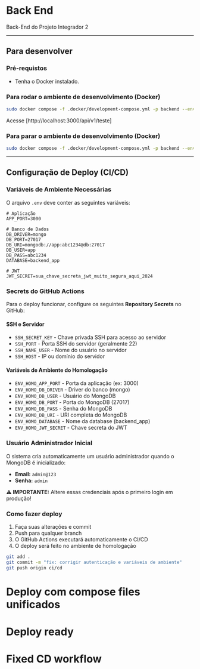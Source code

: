 # Back End

Back-End do Projeto Integrador 2

---

## Para desenvolver

### Pré-requistos

- Tenha o Docker instalado.

### Para rodar o ambiente de desenvolvimento (Docker)

```bash
sudo docker compose -f .docker/development-compose.yml -p backend --env-file .env up -d
```

Acesse [http://localhost:3000/api/v1/teste]

### Para parar o ambiente de desenvolvimento (Docker)

```bash
sudo docker compose -f .docker/development-compose.yml -p backend --env-file .env down
```

---

## Configuração de Deploy (CI/CD)

### Variáveis de Ambiente Necessárias

O arquivo `.env` deve conter as seguintes variáveis:

```env
# Aplicação
APP_PORT=3000

# Banco de Dados
DB_DRIVER=mongo
DB_PORT=27017
DB_URI=mongodb://app:abc1234@db:27017
DB_USER=app
DB_PASS=abc1234
DATABASE=backend_app

# JWT
JWT_SECRET=sua_chave_secreta_jwt_muito_segura_aqui_2024
```

### Secrets do GitHub Actions

Para o deploy funcionar, configure os seguintes **Repository Secrets** no GitHub:

#### SSH e Servidor
- `SSH_SECRET_KEY` - Chave privada SSH para acesso ao servidor
- `SSH_PORT` - Porta SSH do servidor (geralmente 22)
- `SSH_NAME_USER` - Nome do usuário no servidor
- `SSH_HOST` - IP ou domínio do servidor

#### Variáveis de Ambiente do Homologação
- `ENV_HOMO_APP_PORT` - Porta da aplicação (ex: 3000)
- `ENV_HOMO_DB_DRIVER` - Driver do banco (mongo)
- `ENV_HOMO_DB_USER` - Usuário do MongoDB
- `ENV_HOMO_DB_PORT` - Porta do MongoDB (27017)
- `ENV_HOMO_DB_PASS` - Senha do MongoDB
- `ENV_HOMO_DB_URI` - URI completa do MongoDB
- `ENV_HOMO_DATABASE` - Nome da database (backend_app)
- `ENV_HOMO_JWT_SECRET` - Chave secreta do JWT

### Usuário Administrador Inicial

O sistema cria automaticamente um usuário administrador quando o MongoDB é inicializado:

- **Email:** `admin@123`
- **Senha:** `admin`

**⚠️ IMPORTANTE:** Altere essas credenciais após o primeiro login em produção!

### Como fazer deploy

1. Faça suas alterações e commit
2. Push para qualquer branch
3. O GitHub Actions executará automaticamente o CI/CD
4. O deploy será feito no ambiente de homologação

```bash
git add .
git commit -m "fix: corrigir autenticação e variáveis de ambiente"
git push origin ci/cd
```
# Deploy com compose files unificados
# Deploy ready
# Fixed CD workflow
